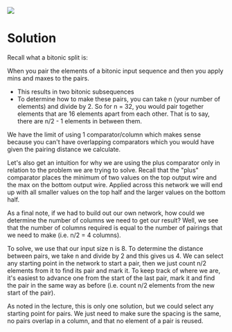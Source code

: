 ![](GT/Course%20Notes/CS%206220%20-%20HPC/Comparison-Based%20Sorting/images/bitonic-splits-sol.png)
# Solution
Recall what a bitonic split is:

When you pair the elements of a bitonic input sequence and then you apply mins and maxes to the pairs.
- This results in two bitonic subsequences
- To determine how to make these pairs, you can take n (your number of elements) and divide by 2. So for n = 32, you would pair together elements that are 16 elements apart from each other. That is to say, there are n/2 - 1 elements in between them.

We have the limit of using 1 comparator/column which makes sense because you can't have overlapping comparators which you would have given the pairing distance we calculate.

Let's also get an intuition for why we are using the plus comparator only in relation to the problem we are trying to solve. Recall that the "plus" comparator places the minimum of two values on the top output wire and the max on the bottom output wire. Applied across this network we will end up with all smaller values on the top half and the larger values on the bottom half.

As a final note, if we had to build out our own network, how could we determine the number of columns we need to get our result? Well, we see that the number of columns required is equal to the number of pairings that we need to make (i.e. n/2 = 4 columns).

To solve, we use that our input size n is 8. To determine the distance between pairs, we take n and divide by 2 and this gives us 4. We can select any starting point in the network to start a pair, then we just count n/2 elements from it to find its pair and mark it. To keep track of where we are, it's easiest to advance one from the start of the last pair, mark it and find the pair in the same way as before (i.e. count n/2 elements from the new start of the pair).

As noted in the lecture, this is only one solution, but we could select any starting point for pairs. We just need to make sure the spacing is the same, no pairs overlap in a column, and that no element of a pair is reused.